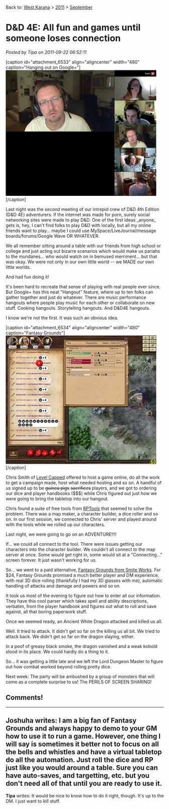 Back to: [West Karana](/posts/westkarana.md) > [2011](/posts/2011/westkarana.md) > [September](./westkarana.md)
# D&D 4E: All fun and games until someone loses connection

*Posted by Tipa on 2011-09-22 06:52:11*

[caption id="attachment\_6533" align="aligncenter" width="480" caption="Hanging out on Google+"][![](../../../uploads/2011/09/hangout-480x400.jpg "Hanging out on Google+")](../../../uploads/2011/09/hangout.jpg)[/caption]

Last night was the second meeting of our intrepid crew of D&D 4th Edition (D&D 4E) adventurers. If the internet was made for porn, surely social networking sites were made to play D&D. One of the first ideas \_anyone\_ gets is, hey, I can't find folks to play D&D with locally, but all my online friends want to play... maybe I could use MySpace/LiveJournal/message boards/forums/Google Wave OR WHATEVER.

We all remember sitting around a table with our friends from high school or college and just acting out bizarre scenarios which would make us pariahs to the mundanes... who would watch on in bemused merriment... but that was okay. We were not only in our own little world -- we MADE our own little worlds.

And had fun doing it!

It's been hard to recreate that sense of playing with real people ever since. But Google+ has this neat "Hangout" feature, where up to ten folks can gather together and just do whatever. There are music performance hangouts where people play music for each other or collaborate on new stuff. Cooking hangouts. Storytelling hangouts. And D&D4E hangouts.

I know we're not the first. It was such an obvious idea.

[caption id="attachment\_6534" align="aligncenter" width="480" caption="Fantasy Grounds"][![](../../../uploads/2011/09/FantasyGrounds-2011-09-22-00-18-15-37-480x408.jpg "Fantasy Grounds")](../../../uploads/2011/09/FantasyGrounds-2011-09-22-00-18-15-37.jpg)[/caption]

Chris Smith of [Level Capped](http://www.levelcapped.com/ "Level Capped") offered to host a game online, do all the work to get a campaign made, host what needed hosting and so on. A handful of us signed up to be ~~guinea pigs~~ ~~sacrifices~~ players, and we got to ordering our dice and player handbooks ($$$) while Chris figured out just how we were going to bring the tabletop into our hangout.

Chris found a suite of free tools from [RPTools](http://rptools.net/ "RPTools") that seemed to solve the problem. There was a map maker, a character builder, a dice roller and so on. In our first session, we connected to Chris' server and played around with the tools while we rolled up our characters.

Last night, we were going to go on an ADVENTURE!!!!

If... we could all connect to the tool. There were issues getting our characters into the character builder. We couldn't all connect to the map server at once. Some would get right in, some would sit at a "Connecting..." screen forever. It just wasn't working for us.

So... we went to a paid alternative, [Fantasy Grounds from Smite Works](http://www.fantasygrounds.com/ "Fantasy Grounds"). For $24, Fantasy Grounds promised a much better player and DM experience, with real 3D dice rolling (thankfully I had my 3D glasses with me), automatic handling of attacks and damage and powers and so on.

It took us most of the evening to figure out how to enter all our information. They have this cool parser which takes spell and ability descriptions, verbatim, from the player handbook and figures out what to roll and save against, all that boring paperwork stuff.

Once we seemed ready, an Ancient White Dragon attacked and killed us all.

Well. It tried to attack. It didn't get so far on the killing us all bit. We tried to attack back. We didn't get so far on the dragon slaying, either.

In a poof of greasy black smoke, the dragon vanished and a weak kobold stood in its place. We could hardly do a thing to it.

So... it was getting a little late and we left the Lord Dungeon Master to figure out how combat worked beyond rolling pretty dice.

Next week: The party will be ambushed by a group of monsters that will come as a complete surprise to us! The PERILS OF SCREEN SHARING!
## Comments!
---
**Joshuha** writes: I am a big fan of Fantasy Grounds and always happy to demo to your GM how to use it to run a game. However, one thing I will say is sometimes it better not to focus on all the bells and whistles and have a  virtual tabletop do all the automation. Just roll the dice and RP just like you would around a table. Sure you can have auto-saves, and targetting, etc. but you don't need all of that until you are ready to use it.
---
**Tipa** writes: It would be nice to know how to do it right, though. It's up to the DM. I just want to kill stuff.
